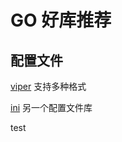 # GO 好库推荐

## 配置文件

[viper](https://github.com/spf13/viper)  支持多种格式

[ini](http://github.com/go-ini/ini)  另一个配置文件库

test